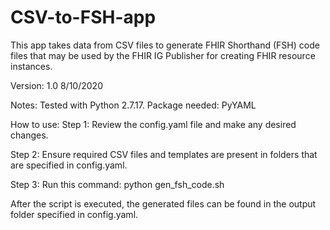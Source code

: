 # CSV-to-FSH-app

This app takes data from CSV files to generate FHIR Shorthand (FSH) code files that may be used by the FHIR IG Publisher for creating FHIR resource instances.

Version: 1.0
8/10/2020

Notes:
Tested with Python 2.7.17.
Package needed: PyYAML

How to use:
Step 1:
Review the config.yaml file and make any desired changes.

Step 2:
Ensure required CSV files and templates are present in folders that are specified in config.yaml.

Step 3:
Run this command:
python gen_fsh_code.sh

After the script is executed, the generated files can be found in the output folder specified in config.yaml.